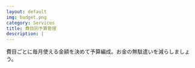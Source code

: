 ```yaml
---
layout: default
img: budget.png
category: Services
title: 費目別予算管理
description: |
---
```

費目ごとに毎月使える金額を決めて予算編成。お金の無駄遣いを減らしましょう。
